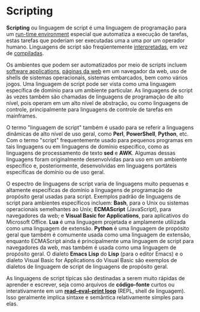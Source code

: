 # Scripting

**Scripting** ou linguagem de script é uma linguagem de programação para um [run-time environment](https://en.wikipedia.org/wiki/Run-time_environment) especial que automatiza a execução de tarefas, estas tarefas que poderiam ser executadas uma a uma por um operador humano. Linguagens de script são freqüentemente [interpretadas](https://en.wikipedia.org/wiki/Interpreted_language), em vez de [compiladas](https://en.wikipedia.org/wiki/Compiler).

Os ambientes que podem ser automatizados por meio de scripts incluem [software applications](https://en.wikipedia.org/wiki/Software_application), [páginas da web](https://en.wikipedia.org/wiki/Web_page) em um navegador da web, uso de shells de sistemas operacionais, sistemas embarcados, bem como vários jogos. Uma linguagem de script pode ser vista como uma linguagem específica de domínio para um ambiente particular. As linguagens de script às vezes também são chamadas de linguagens de programação de alto nível, pois operam em um alto nível de abstração, ou como linguagens de controle, principalmente para linguagens de controle de tarefas em mainframes.

O termo "linguagem de script" também é usado para se referir a linguagens dinâmicas de alto nível de uso geral, como **Perl**, **PowerShell**, **Python**, etc. Com o termo "script" frequentemente usado para pequenos programas em tais linguagens ou em linguagens de domínio específico, como as linguagens de processamento de texto **sed** e **AWK**. Algumas dessas linguagens foram originalmente desenvolvidas para uso em um ambiente específico e, posteriormente, desenvolvidas em linguagens portáteis específicas de domínio ou de uso geral. 

O espectro de linguagens de script varia de linguagens muito pequenas e altamente específicas de domínio a linguagens de programação de propósito geral usadas para script. Exemplos padrão de linguagens de script para ambientes específicos incluem: **Bash**, para o Unix ou sistemas operacionais semelhantes ao Unix; **ECMAScript** (JavaScript), para navegadores da web; e **Visual Basic for Applications**, para aplicativos do Microsoft Office. **Lua** é uma linguagem projetada e amplamente utilizada como uma linguagem de extensão. **Python** é uma linguagem de propósito geral que também é comumente usada como uma linguagem de extensão, enquanto ECMAScript ainda é principalmente uma linguagem de script para navegadores da web, mas também é usada como uma linguagem de propósito geral. O dialeto **Emacs Lisp** do **Lisp** (para o editor Emacs) e o dialeto Visual Basic for Applications do Visual Basic são exemplos de dialetos de linguagem de script de linguagens de propósito geral.

As linguagens de script típicas são destinadas a serem muito rápidas de aprender e escrever, seja como arquivos de **código-fonte** curtos ou interativamente em um **[ read–eval–print loop](https://en.wikipedia.org/wiki/Read%E2%80%93eval%E2%80%93print_loop)** (REPL, shell de linguagem). Isso geralmente implica sintaxe e semântica relativamente simples para elas.